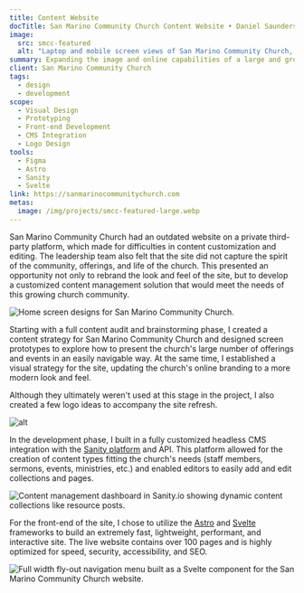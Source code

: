 ```yaml
---
title: Content Website
docTitle: San Marino Community Church Content Website • Daniel Saunders
image:
  src: smcc-featured
  alt: "Laptop and mobile screen views of San Marino Community Church, evincing a color palette of dark blues, oranges, and greens."
summary: Expanding the image and online capabilities of a large and growing church.
client: San Marino Community Church
tags:
  - design
  - development
scope:
  - Visual Design
  - Prototyping
  - Front-end Development
  - CMS Integration
  - Logo Design
tools:
  - Figma
  - Astro
  - Sanity
  - Svelte
link: https://sanmarinocommunitychurch.com
metas:
  image: /img/projects/smcc-featured-large.webp
---
```


San Marino Community Church had an outdated website on a private third-party platform, which made for difficulties in content customization and editing. The leadership team also felt that the site did not capture the spirit of the community, offerings, and life of the church. This presented an opportunity not only to rebrand the look and feel of the site, but to develop a customized content management solution that would meet the needs of this growing church community.

![Home screen designs for San Marino Community Church.](/img/projects/smcc-screens-regular.webp)

Starting with a full content audit and brainstorming phase, I created a content strategy for San Marino Community Church and designed screen prototypes to explore how to present the church's large number of offerings and events in an easily navigable way. At the same time, I established a visual strategy for the site, updating the church's online branding to a more modern look and feel.

Although they ultimately weren't used at this stage in the project, I also created a few logo ideas to accompany the site refresh.

![alt](/img/projects/smcc-logos-regular.webp)

In the development phase, I built in a fully customized headless CMS integration with the [Sanity platform](https://www.sanity.io/) and API. This platform allowed for the creation of content types fitting the church's needs (staff members, sermons, events, ministries, etc.) and enabled editors to easily add and edit collections and pages.

![Content management dashboard in Sanity.io showing dynamic content collections like resource posts.](/img/projects/smcc-sanity-regular.webp)

For the front-end of the site, I chose to utilize the [Astro](https://astro.build/) and [Svelte](https://svelte.dev/) frameworks to build an extremely fast, lightweight, performant, and interactive site. The live website contains over 100 pages and is highly optimized for speed, security, accessibility, and SEO.

![Full width fly-out navigation menu built as a Svelte component for the San Marino Community Church website.](/img/projects/smcc-nav-regular.webp)
